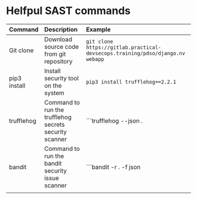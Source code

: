 # Helfpul SAST commands
|Command|Description|Example|
|:----|:----|:----|
|Git clone|Download source code from git repository|```git clone https://gitlab.practical-devsecops.training/pdso/django.nv webapp```|
|pip3 install|Install security tool on the system|```pip3 install trufflehog==2.2.1```|
|trufflehog|Command to run the trufflehog secrets security scanner|```trufflehog --json . | tee secret.json```|
|bandit|Command to run the bandit security issue scanner|```bandit -r . -f json | tee bandit-output.json```|
||||
